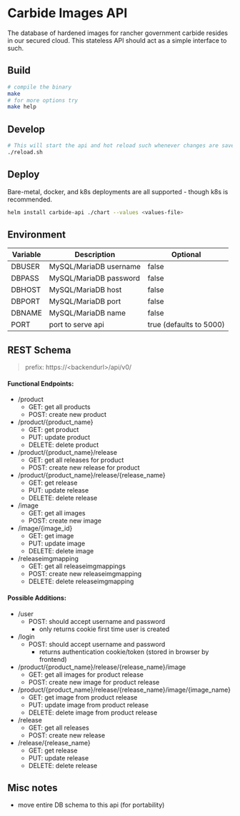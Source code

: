 # Carbide Images API

The database of hardened images for rancher government carbide resides in our secured cloud. This stateless API should act as a simple interface to such.

## Build
```bash
# compile the binary
make
# for more options try
make help
```
## Develop
```bash
# This will start the api and hot reload such whenever changes are saved to a .go file.
./reload.sh
```
## Deploy
Bare-metal, docker, and k8s deployments are all supported - though k8s is recommended.
```bash
helm install carbide-api ./chart --values <values-file>
```
## Environment
| Variable              | Description               | Optional                  |
| --------------------  | -----------               | --------                  |
| DBUSER                | MySQL/MariaDB username    | false                     |
| DBPASS                | MySQL/MariaDB password    | false                     |
| DBHOST                | MySQL/MariaDB host        | false                     |
| DBPORT                | MySQL/MariaDB port        | false                     |
| DBNAME                | MySQL/MariaDB name        | false                     |
| PORT                  | port to serve api         | true (defaults to 5000)   |


## REST Schema
>prefix: https://\<backendurl\>/api/v0/

#### Functional Endpoints:
- /product
    - GET: get all products
    - POST: create new product
- /product/{product_name}
    - GET: get product
    - PUT: update product
    - DELETE: delete product
- /product/{product_name}/release
    - GET: get all releases for product
    - POST: create new release for product
- /product/{product_name}/release/{release_name}
    - GET: get release
    - PUT: update release
    - DELETE: delete release
- /image
    - GET: get all images
    - POST: create new image
- /image/{image_id}
    - GET: get image
    - PUT: update image
    - DELETE: delete image
- /releaseimgmapping
    - GET: get all releaseimgmappings
    - POST: create new releaseimgmapping
    - DELETE: delete releaseimgmapping

#### Possible Additions:
- /user
    - POST: should accept username and password
        - only returns cookie first time user is created
- /login
    - POST: should accept username and password
        - returns authentication cookie/token (stored in browser by frontend)
- /product/{product_name}/release/{release_name}/image
    - GET: get all images for product release
    - POST: create new image for product release
- /product/{product_name}/release/{release_name}/image/{image_name}
    - GET: get image from product release
    - PUT: update image from product release
    - DELETE: delete image from product release
- /release
    - GET: get all releases
    - POST: create new release
- /release/{release_name}
    - GET: get release
    - PUT: update release
    - DELETE: delete release

## Misc notes
- move entire DB schema to this api (for portability)
